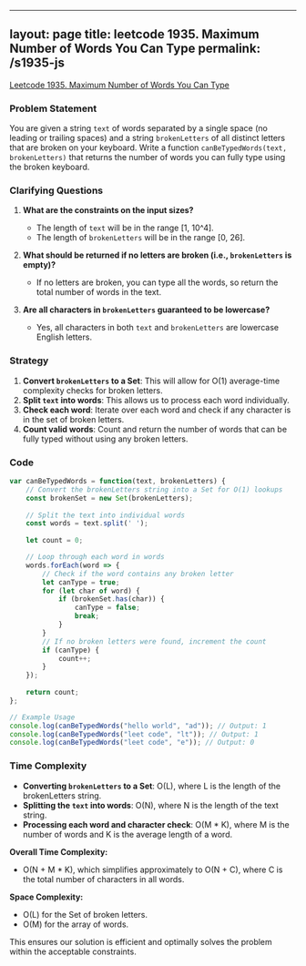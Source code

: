
---
layout: page
title: leetcode 1935. Maximum Number of Words You Can Type
permalink: /s1935-js
---
[Leetcode 1935. Maximum Number of Words You Can Type](https://algoadvance.github.io/algoadvance/l1935)
### Problem Statement

You are given a string `text` of words separated by a single space (no leading or trailing spaces) and a string `brokenLetters` of all distinct letters that are broken on your keyboard. Write a function `canBeTypedWords(text, brokenLetters)` that returns the number of words you can fully type using the broken keyboard.

### Clarifying Questions
1. **What are the constraints on the input sizes?**
   - The length of `text` will be in the range [1, 10^4].
   - The length of `brokenLetters` will be in the range [0, 26].

2. **What should be returned if no letters are broken (i.e., `brokenLetters` is empty)?**
   - If no letters are broken, you can type all the words, so return the total number of words in the text.

3. **Are all characters in `brokenLetters` guaranteed to be lowercase?**
   - Yes, all characters in both `text` and `brokenLetters` are lowercase English letters.

### Strategy

1. **Convert `brokenLetters` to a Set**: This will allow for O(1) average-time complexity checks for broken letters.
2. **Split `text` into words**: This allows us to process each word individually.
3. **Check each word**: Iterate over each word and check if any character is in the set of broken letters. 
4. **Count valid words**: Count and return the number of words that can be fully typed without using any broken letters.

### Code

```javascript
var canBeTypedWords = function(text, brokenLetters) {
    // Convert the brokenLetters string into a Set for O(1) lookups
    const brokenSet = new Set(brokenLetters);
    
    // Split the text into individual words
    const words = text.split(' ');
    
    let count = 0;

    // Loop through each word in words
    words.forEach(word => {
        // Check if the word contains any broken letter
        let canType = true;
        for (let char of word) {
            if (brokenSet.has(char)) {
                canType = false;
                break;
            }
        }
        // If no broken letters were found, increment the count
        if (canType) {
            count++;
        }
    });
    
    return count;
};

// Example Usage
console.log(canBeTypedWords("hello world", "ad")); // Output: 1
console.log(canBeTypedWords("leet code", "lt")); // Output: 1
console.log(canBeTypedWords("leet code", "e")); // Output: 0
```

### Time Complexity

- **Converting `brokenLetters` to a Set**: O(L), where L is the length of the brokenLetters string.
- **Splitting the `text` into words**: O(N), where N is the length of the text string.
- **Processing each word and character check**: O(M * K), where M is the number of words and K is the average length of a word.

**Overall Time Complexity:**
- O(N + M * K), which simplifies approximately to O(N + C), where C is the total number of characters in all words.

**Space Complexity:** 
- O(L) for the Set of broken letters.
- O(M) for the array of words.

This ensures our solution is efficient and optimally solves the problem within the acceptable constraints.